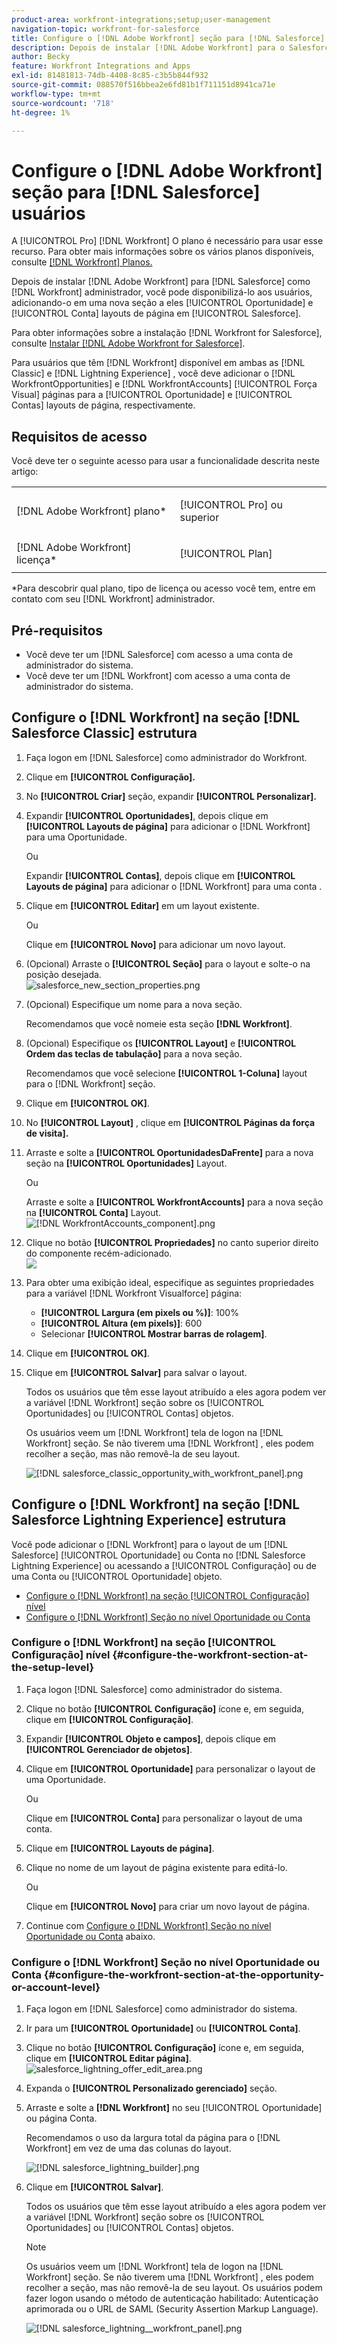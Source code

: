 ```yaml
---
product-area: workfront-integrations;setup;user-management
navigation-topic: workfront-for-salesforce
title: Configure o [!DNL Adobe Workfront] seção para [!DNL Salesforce] usuários
description: Depois de instalar [!DNL Adobe Workfront] para o Salesforce as a [!DNL Workfront] administrador, você pode disponibilizá-lo para seus usuários, adicionando-o em uma nova seção aos layouts das páginas Oportunidade e Conta no Salesforce.
author: Becky
feature: Workfront Integrations and Apps
exl-id: 81481813-74db-4408-8c85-c3b5b844f932
source-git-commit: 088570f516bbea2e6fd81b1f711151d8941ca71e
workflow-type: tm+mt
source-wordcount: '718'
ht-degree: 1%

---
```


# Configure o [!DNL Adobe Workfront] seção para [!DNL Salesforce] usuários

A [!UICONTROL Pro] [!DNL Workfront] O plano é necessário para usar esse recurso. Para obter mais informações sobre os vários planos disponíveis, consulte [[!DNL Workfront] Planos.](https://www.workfront.com/plans)

Depois de instalar [!DNL Adobe Workfront] para [!DNL Salesforce] como [!DNL Workfront] administrador, você pode disponibilizá-lo aos usuários, adicionando-o em uma nova seção a eles [!UICONTROL Oportunidade] e [!UICONTROL Conta]
layouts de página em [!UICONTROL Salesforce].

Para obter informações sobre a instalação [!DNL Workfront for Salesforce], consulte [Instalar [!DNL Adobe Workfront for Salesforce]](../../workfront-integrations-and-apps/using-workfront-with-salesforce/install-workfront-for-salesforce.md).

Para usuários que têm [!DNL Workfront] disponível em ambas as [!DNL Classic] e [!DNL Lightning Experience] , você deve adicionar o [!DNL WorkfrontOpportunities] e [!DNL WorkfrontAccounts] [!UICONTROL Força Visual] páginas para a [!UICONTROL Oportunidade] e [!UICONTROL Contas] layouts de página, respectivamente.

## Requisitos de acesso

Você deve ter o seguinte acesso para usar a funcionalidade descrita neste artigo:

<table style="table-layout:auto"> 
 <col> 
 <col> 
 <tbody> 
  <tr> 
   <td role="rowheader">[!DNL Adobe Workfront] plano*</td> 
   <td> <p>[!UICONTROL Pro] ou superior</p> </td> 
  </tr> 
  <tr> 
   <td role="rowheader">[!DNL Adobe Workfront] licença*</td> 
   <td> <p>[!UICONTROL Plan]</p> </td> 
  </tr> 
 </tbody> 
</table>

&#42;Para descobrir qual plano, tipo de licença ou acesso você tem, entre em contato com seu [!DNL Workfront] administrador.

## Pré-requisitos

* Você deve ter um [!DNL Salesforce] com acesso a uma conta de administrador do sistema.
* Você deve ter um [!DNL Workfront] com acesso a uma conta de administrador do sistema.

## Configure o [!DNL Workfront] na seção [!DNL Salesforce Classic] estrutura

1. Faça logon em [!DNL Salesforce] como administrador do Workfront.
1. Clique em **[!UICONTROL Configuração].**
1. No **[!UICONTROL Criar]** seção, expandir **[!UICONTROL Personalizar].**

1. Expandir **[!UICONTROL Oportunidades]**, depois clique em **[!UICONTROL Layouts de página]** para adicionar o [!DNL Workfront] para uma Oportunidade.

   Ou

   Expandir **[!UICONTROL Contas]**, depois clique em **[!UICONTROL Layouts de página]** para adicionar o [!DNL Workfront] para uma conta .

1. Clique em **[!UICONTROL Editar]** em um layout existente.

   Ou

   Clique em **[!UICONTROL Novo]** para adicionar um novo layout.

1. (Opcional) Arraste o **[!UICONTROL Seção]** para o layout e solte-o na posição desejada.\
   ![salesforce_new_section_properties.png](assets/salesforce-new-section-properties-350x210.png)

1. (Opcional) Especifique um nome para a nova seção.

   Recomendamos que você nomeie esta seção **[!DNL Workfront]**.

1. (Opcional) Especifique os **[!UICONTROL Layout]** e **[!UICONTROL Ordem das teclas de tabulação]** para a nova seção.

   Recomendamos que você selecione **[!UICONTROL 1-Coluna]** layout para o [!DNL Workfront] seção.

1. Clique em **[!UICONTROL OK]**.
1. No **[!UICONTROL Layout]** , clique em **[!UICONTROL Páginas da força de visita].**

1. Arraste e solte a **[!UICONTROL OportunidadesDaFrente]** para a nova seção na **[!UICONTROL Oportunidades]** Layout.

   Ou

   Arraste e solte a **[!UICONTROL WorkfrontAccounts]** para a nova seção na  **[!UICONTROL Conta]** Layout.\
   ![[!DNL WorkfrontAccounts_component].png](assets/workfrontaccounts-component-350x139.png)

1. Clique no botão **[!UICONTROL Propriedades]** no canto superior direito do componente recém-adicionado.\
   ![](assets/salesforce-visualforce-page-properties-350x174.png)

1. Para obter uma exibição ideal, especifique as seguintes propriedades para a variável [!DNL Workfront Visualforce] página:

   * **[!UICONTROL Largura (em pixels ou %)]**: 100%
   * **[!UICONTROL Altura (em pixels)]**: 600
   * Selecionar **[!UICONTROL Mostrar barras de rolagem]**.

1. Clique em **[!UICONTROL OK]**.
1. Clique em **[!UICONTROL Salvar]** para salvar o layout.

   Todos os usuários que têm esse layout atribuído a eles agora podem ver a variável [!DNL Workfront] seção sobre os [!UICONTROL Oportunidades] ou [!UICONTROL Contas] objetos.

   Os usuários veem um [!DNL Workfront] tela de logon na [!DNL Workfront] seção. Se não tiverem uma [!DNL Workfront] , eles podem recolher a seção, mas não removê-la de seu layout.

   ![[!DNL salesforce_classic_opportunity_with_workfront_panel].png](assets/salesforce-classic-opportunity-with-workfront-panel-350x161.png)

## Configure o [!DNL Workfront] na seção [!DNL Salesforce Lightning Experience] estrutura

Você pode adicionar o [!DNL Workfront] para o layout de um [!DNL Salesforce] [!UICONTROL Oportunidade] ou Conta no [!DNL Salesforce Lightning Experience] ou acessando a [!UICONTROL Configuração] ou de uma Conta ou [!UICONTROL Oportunidade] objeto.

* [Configure o [!DNL Workfront] na seção [!UICONTROL Configuração] nível](#configure-the-workfront-section-at-the-setup-level-configure-the-workfront-section-at-the-setup-level)
* [Configure o [!DNL Workfront] Seção no nível Oportunidade ou Conta](#configure-the-workfront-section-at-the-opportunity-or-account-level-configure-the-workfront-section-at-the-opportunity-or-account-level)

### Configure o [!DNL Workfront] na seção [!UICONTROL Configuração] nível {#configure-the-workfront-section-at-the-setup-level}

1. Faça logon [!DNL Salesforce] como administrador do sistema.
1. Clique no botão **[!UICONTROL Configuração]** ícone e, em seguida, clique em **[!UICONTROL Configuração]**.

1. Expandir **[!UICONTROL Objeto e campos]**, depois clique em **[!UICONTROL Gerenciador de objetos]**.

1. Clique em **[!UICONTROL Oportunidade]** para personalizar o layout de uma Oportunidade.

   Ou

   Clique em **[!UICONTROL Conta]** para personalizar o layout de uma conta.

1. Clique em **[!UICONTROL Layouts de página]**.
1. Clique no nome de um layout de página existente para editá-lo.

   Ou

   Clique em **[!UICONTROL Novo]** para criar um novo layout de página.

1. Continue com [Configure o [!DNL Workfront] Seção no nível Oportunidade ou Conta](#configure-the-workfront-section-at-the-opportunity-or-account-level-configure-the-workfront-section-at-the-opportunity-or-account-level) abaixo.

### Configure o [!DNL Workfront] Seção no nível Oportunidade ou Conta {#configure-the-workfront-section-at-the-opportunity-or-account-level}

1. Faça logon em [!DNL Salesforce] como administrador do sistema.
1. Ir para um **[!UICONTROL Oportunidade]** ou **[!UICONTROL Conta]**.

1. Clique no botão **[!UICONTROL Configuração]** ícone e, em seguida, clique em **[!UICONTROL Editar página]**.\
   ![salesforce_lightning_offer_edit_area.png](assets/salesforce-lightning-opportunity-edit-area-350x116.png)

1. Expanda o **[!UICONTROL Personalizado gerenciado]** seção.
1. Arraste e solte a **[!DNL Workfront]** no seu [!UICONTROL Oportunidade] ou página Conta.

   Recomendamos o uso da largura total da página para o [!DNL Workfront] em vez de uma das colunas do layout.

   ![[!DNL salesforce_lightning_builder].png](assets/salesforce-lightning-builder-350x229.png)

1. Clique em **[!UICONTROL Salvar]**.

   Todos os usuários que têm esse layout atribuído a eles agora podem ver a variável [!DNL Workfront] seção sobre os [!UICONTROL Oportunidades] ou [!UICONTROL Contas] objetos.

   >[!NOTE]
   >
   >Os usuários veem um [!DNL Workfront] tela de logon na [!DNL Workfront] seção. Se não tiverem uma [!DNL Workfront] , eles podem recolher a seção, mas não removê-la de seu layout. Os usuários podem fazer logon usando o método de autenticação habilitado: Autenticação aprimorada ou o URL de SAML (Security Assertion Markup Language).

   ![[!DNL salesforce_lightning__workfront_panel].png](assets/salesforce-lightning--workfront-panel-350x127.png)
